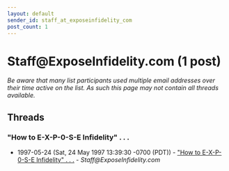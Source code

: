 ```yaml
---
layout: default
sender_id: staff_at_exposeinfidelity_com
post_count: 1
---
```


# Staff<span>@</span>ExposeInfidelity.com (1 post)

_Be aware that many list participants used multiple email addresses over their time active on the list. As such this page may not contain all threads available._

## Threads

### "How to E-X-P-0-S-E Infidelity" . . .
+ 1997-05-24 (Sat, 24 May 1997 13:39:30 -0700 (PDT)) - ["How to E-X-P-0-S-E Infidelity" . . .](/archive/1997/05/9895f06615991a413cfd1ca8cfc780f1f4ad1f7a5958d6e9f4deea8749c4406a) - _Staff@ExposeInfidelity.com_

